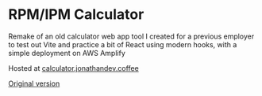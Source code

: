 # RPM/IPM Calculator

Remake of an old calculator web app tool I created for a previous employer to test out Vite and practice a bit of React using modern hooks, with a simple deployment on AWS Amplify

Hosted at <a href="https://calculator.jonathandev.coffee" target="_parent">calculator.jonathandev.coffee</a>

[Original version](https://jonathancrider.com/RPM-IPM-legacy.html)
